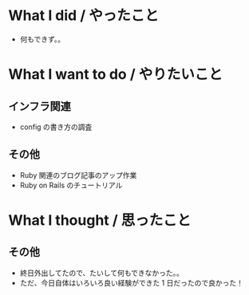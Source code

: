 # What I did / やったこと
- 何もできず。。

# What I want to do / やりたいこと
## インフラ関連
- config の書き方の調査

## その他
- Ruby 関連のブログ記事のアップ作業
- Ruby on Rails のチュートリアル

# What I thought / 思ったこと
## その他
- 終日外出してたので、たいして何もできなかった。。
- ただ、今日自体はいろいろ良い経験ができた 1 日だったので良かった！ 
